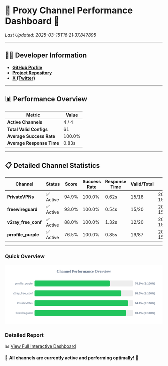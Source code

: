 # 🌟 Proxy Channel Performance Dashboard 🌟

_Last Updated: 2025-03-15T16:21:37.847895_

---

## 👩‍💻 Developer Information

- **[GitHub Profile](https://github.com/4n0nymou3)**  
- **[Project Repository](https://github.com/4n0nymou3/multi-proxy-config-fetcher)**  
- **[X (Twitter)](https://x.com/4n0nymou3)**  

---

## 📊 Performance Overview

| Metric                | Value       |
|-----------------------|-------------|
| **Active Channels**   | 4 / 4       |
| **Total Valid Configs** | 61          |
| **Average Success Rate** | 100.0%      |
| **Average Response Time** | 0.83s       |

---

## 📋 Detailed Channel Statistics

| Channel          | Status     | Score  | Success Rate | Response Time | Valid/Total | Last Success               |
|------------------|------------|--------|--------------|---------------|-------------|----------------------------|
| **PrivateVPNs**  | ✅ Active  | 94.9%  | 100.0% | 0.62s         | 15/18       | 2025-03-15T16:21:37.283152 |
| **freewireguard**  | ✅ Active  | 93.0%  | 100.0% | 0.54s         | 15/20       | 2025-03-15T16:21:37.846240 |
| **v2ray_free_conf**  | ✅ Active  | 88.0%  | 100.0% | 1.32s         | 12/20       | 2025-03-15T16:21:36.625489 |
| **prrofile_purple**  | ✅ Active  | 76.5%  | 100.0% | 0.85s         | 19/87       | 2025-03-15T16:21:35.243721 |

---

### Quick Overview
<div align="center">
  <a href="https://raw.githubusercontent.com/nullluser/NullRepo/refs/heads/main/assets/channel_stats_chart.svg">
    <img src="https://raw.githubusercontent.com/nullluser/NullRepo/refs/heads/main/assets/channel_stats_chart.svg" alt="Source Performance Statistics" width="800">
  </a>
</div>

### Detailed Report
📊 [View Full Interactive Dashboard](https://htmlpreview.github.io/?https://github.com/nullluser/NullRepo/blob/main/assets/performance_report.html)

🎉 **All channels are currently active and performing optimally!** 🎉
